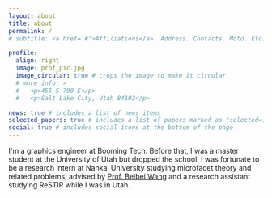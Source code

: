 ```yaml
---
layout: about
title: about
permalink: /
# subtitle: <a href='#'>Affiliations</a>. Address. Contacts. Moto. Etc.

profile:
  align: right
  image: prof_pic.jpg
  image_circular: true # crops the image to make it circular
  # more_info: >
  #   <p>455 S 700 E</p>
  #   <p>Salt Lake City, Utah 84102</p>

news: true # includes a list of news items
selected_papers: true # includes a list of papers marked as "selected={true}"
social: true # includes social icons at the bottom of the page
---
```


I'm a graphics engineer at Booming Tech. Before that, I was a master student at the University of Utah but dropped the school. I was fortunate to be a research intern at Nankai University studying microfacet theory and related problems, advised by [Prof. Beibei Wang](https://wangningbei.github.io/) and a research assistant studying ReSTIR while I was in Utah.